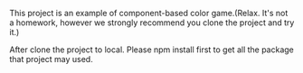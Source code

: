 This project is an example of component-based color game.(Relax. It's not a homework, however we strongly recommend you clone the project and try it.)

After clone the project to local. Please npm install first to get all the package that project may used.


